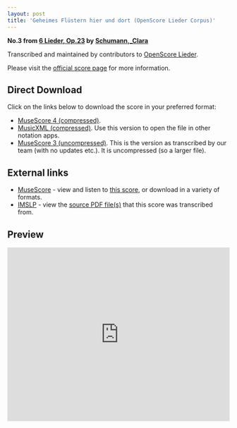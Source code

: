 ```yaml
---
layout: post
title: 'Geheimes Flüstern hier und dort (OpenScore Lieder Corpus)'
---
```


__No.3 from [6 Lieder, Op.23](https://fourscoreandmore.org/OpenScore/Schumann%2C_Clara/6_Lieder%2C_Op.23/) by [Schumann,_Clara](https://fourscoreandmore.org/OpenScore/Schumann%2C_Clara)__

Transcribed and maintained by contributors to [OpenScore Lieder].

Please visit the [official score page] for more information.

[official score page]: https://musescore.com/openscore-lieder-corpus/scores/5134987
[OpenScore Lieder]: https://musescore.com/openscore-lieder-corpus

## Direct Download

Click on the links below to download the score in your preferred format:
- [MuseScore 4 (compressed)](https://fourscoreandmore.org/OpenScore/Schumann%2C_Clara/6_Lieder%2C_Op.23/3_Geheimes_Fl%C3%BCstern_hier_und_dort.mscz).
- [MusicXML (compressed)](https://fourscoreandmore.org/OpenScore/Schumann%2C_Clara/6_Lieder%2C_Op.23/3_Geheimes_Fl%C3%BCstern_hier_und_dort.mxl). Use this version to open the file in other notation apps.
- [MuseScore 3 (uncompressed)](https://raw.githubusercontent.com/OpenScore/Lieder/refs/heads/main/scores/Schumann%2C_Clara/6_Lieder%2C_Op.23/3_Geheimes_Fl%C3%BCstern_hier_und_dort/lc5134987.mscx). This is the version as transcribed by our team (with no updates etc.). It is uncompressed (so a larger file).

## External links

- [MuseScore] - view and listen to [this score][MuseScore], or download in a variety of formats.
- [IMSLP] - view the [source PDF file(s)][IMSLP] that this score was transcribed from.

[MuseScore]: https://musescore.com/score/5134987
[IMSLP]: https://imslp.org/wiki/Special:ReverseLookup/485202

## Preview

<iframe width="100%" height="394" src="https://musescore.com/openscore-lieder-corpus/scores/5134987/embed" frameborder="0" allowfullscreen allow="autoplay; fullscreen"></iframe>
